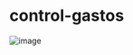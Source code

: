 # control-gastos

![image](https://github.com/ericfluna/control-gastos/assets/125440147/dea57f7d-c71d-4f2a-9c60-b8de0b4566c2)
